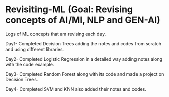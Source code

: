 # Revisiting-ML (Goal: Revising concepts of AI/Ml, NLP and GEN-AI)
Logs of ML concepts that am revising each day.


Day1- Completed Decision Trees adding the notes and codes from scratch and using different libraries.


Day2- Completed Logistic Regression in a detailed way adding notes along with the code example.


Day3- Completed Random Forest along with its code and made a project on Decision Trees.


Day4- Completed SVM and KNN also added their notes and codes.
